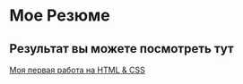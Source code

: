 # Мое Резюме

## Результат вы можете посмотреть тут

[Моя первая работа на HTML & CSS](https://suren73.github.io/ANDRON-RESUME/)
